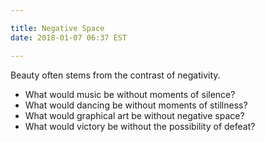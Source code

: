 ```yaml
---

title: Negative Space
date: 2018-01-07 06:37 EST

---
```


Beauty often stems from the contrast of negativity.

* What would music be without moments of silence?
* What would dancing be without moments of stillness?
* What would graphical art be without negative space?
* What would victory be without the possibility of defeat?
